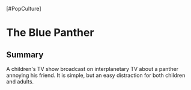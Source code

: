 [#PopCulture]

# The Blue Panther

## Summary

A children's TV show broadcast on interplanetary TV about a panther annoying his friend. It is simple, but an easy distraction for both children and adults.